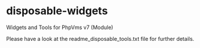 # disposable-widgets
Widgets and Tools for PhpVms v7 (Module)

Please have a look at the readme_disposable_tools.txt file for further details.
